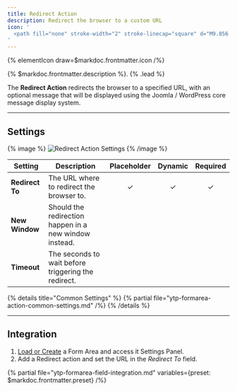 ```yaml
---
title: Redirect Action
description: Redirect the browser to a custom URL
icon: '
  <path fill="none" stroke-width="2" stroke-linecap="square" d="M9.856 3.977h14.697l3.788 2.927-3.787 2.952L8.39 9.855V3.974m7.345 11.761H5.446l-3.757 2.894 3.757 2.984h11.763v-5.876m-2.944 13.225v-7.349m0-5.878V9.856m0-5.879V1.048"/>
'
---
```


{% elementIcon draw=$markdoc.frontmatter.icon /%}

{% $markdoc.frontmatter.description %}. {% .lead %}

The **Redirect Action** redirects the browser to a specified URL, with an optional message that will be displayed using the Joomla / WordPress core message display system.

---

## Settings

{% image %}
![Redirect Action Settings](/assets/ytp/forms/action-redirect-settings.webp)
{% /image %}

| Setting | Description | Placeholder | Dynamic | Required |
| ------- | ----------- | :---------: | :-----: | :------: |
| **Redirect To** | The URL where to redirect the browser to. | &#x2713; | &#x2713; | &#x2713; |
| **New Window** | Should the redirection happen in a new window instead. |
| **Timeout** | The seconds to wait before triggering the redirect. |

{% details title="Common Settings" %}
    {% partial file="ytp-formarea-action-common-settings.md" /%}
{% /details %}

---

## Integration

1. [Load or Create](../integration) a Form Area and access it Settings Panel.
1. Add a Redirect action and set the URL in the *Redirect To* field.

{% partial file="ytp-formarea-field-integration.md" variables={preset: $markdoc.frontmatter.preset} /%}
